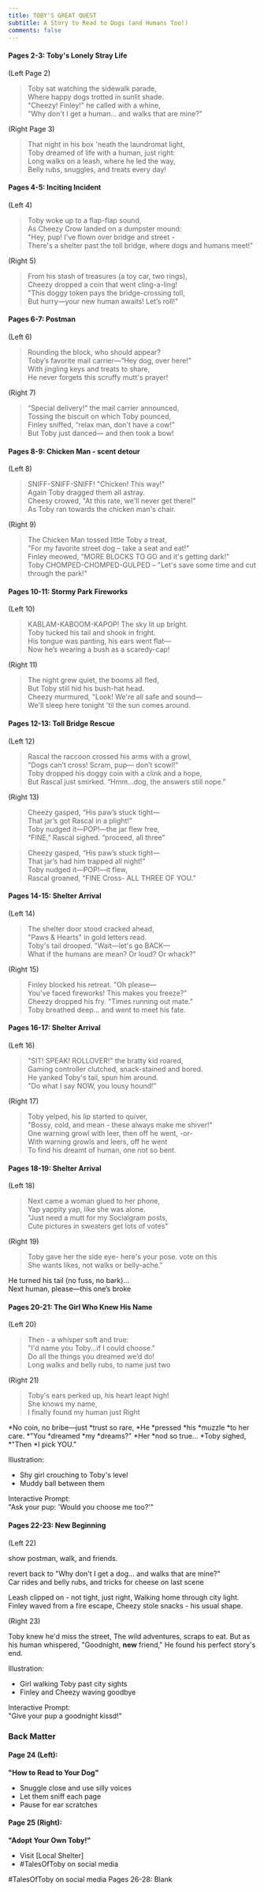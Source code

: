 ```yaml
---
title: TOBY'S GREAT QUEST
subtitle: A Story to Read to Dogs (and Humans Too!)
comments: false
---
```




#### Pages 2-3: Toby's Lonely Stray Life 
 
(Left Page 2)

> Toby sat watching the sidewalk parade,  
Where happy dogs trotted in sunlit shade.  
"Cheezy! Finley!" he called with a whine,  
"Why don't I get a human... and walks that are mine?"   

(Right Page 3)

> That night in his box 'neath the laundromat light,  
Toby dreamed of life with a human, just right:  
Long walks on a leash, where he led the way,    
Belly rubs, snuggles, and treats every day!


#### Pages 4-5: Inciting Incident

(Left 4)

> Toby woke up to a flap-flap sound,  
As Cheezy Crow landed on a dumpster mound:    
"Hey, pup! I've flown over bridge and street -  
There's a shelter past the toll bridge, where dogs and humans meet!"

(Right 5)

> From his stash of treasures (a toy car, two rings),  
Cheezy dropped a coin that went cling-a-ling!  
"This doggy token pays the bridge-crossing toll,  
But hurry—your new human awaits! Let’s roll!"

#### Pages 6-7: Postman

(Left 6)

> Rounding the block, who should appear?  
Toby’s favorite mail carrier—“Hey dog, over here!”  
With jingling keys and treats to share,  
He never forgets this scruffy mutt's prayer!

(Right 7)

> “Special delivery!” the mail carrier announced,  
Tossing the biscuit on which Toby pounced,   
Finley sniffed, “relax man, don't have a cow!”  
But Toby just danced— and then took a bow!

#### Pages 8-9: Chicken Man - scent detour

(Left 8)

> SNIFF-SNIFF-SNIFF! "Chicken! This way!"  
Again Toby dragged them all astray.  
Cheesy crowed, "At this rate, we'll never get there!"  
As Toby ran towards the chicken man's chair.

(Right 9)

> The Chicken Man tossed little Toby a treat,  
"For my favorite street dog – take a seat and eat!"  
Finley meowed, "MORE BLOCKS TO GO and it's getting dark!"  
Toby CHOMPED-CHOMPED-GULPED – "Let's save some time and cut through the park!"

#### Pages 10-11: Stormy Park Fireworks

(Left 10)

> KABLAM-KABOOM-KAPOP! The sky lit up bright.    
Toby tucked his tail and shook in fright.   
His tongue was panting, his ears went flat—  
Now he’s wearing a bush as a scaredy-cap!  

(Right 11)

> The night grew quiet, the booms all fled,  
But Toby still hid his bush-hat head.  
Cheezy murmured, "Look! We're all safe and sound—  
We'll sleep here tonight 'til the sun comes around. 

#### Pages 12-13: Toll Bridge Rescue

(Left 12)

>Rascal the raccoon crossed his arms with a growl,  
"Dogs can’t cross! Scram, pup— don’t scowl!"  
Toby dropped his doggy coin with a clink and a hope,  
But Rascal just smirked. “Hmm…dog, the answers still nope.”

(Right 13)

> Cheezy gasped, “His paw’s stuck tight—  
That jar’s got Rascal in a plight!”  
Toby nudged it—POP!—the jar flew free,  
“FINE,” Rascal sighed. “proceed, all three”

> Cheezy gasped, “His paw’s stuck tight—    
That jar’s had him trapped all night!”    
Toby nudged it—POP!—it flew,    
Rascal groaned, “FINE Cross- ALL THREE OF YOU.”


#### Pages 14-15: Shelter Arrival

(Left 14)

> The shelter door stood cracked ahead,  
"Paws & Hearts" in gold letters read.  
Toby's tail drooped. "Wait—let's go BACK—  
What if the humans are mean? Or loud? Or whack?"  

(Right 15)

> Finley blocked his retreat. "Oh please—  
You've faced fireworks! This makes you freeze?"  
Cheezy dropped his fry. "Times running out mate."  
Toby breathed deep... and went to meet his fate.  

#### Pages 16-17: Shelter Arrival

(Left 16)

> "SIT! SPEAK! ROLLOVER!" the bratty kid roared,  
Gaming controller clutched, snack-stained and bored.  
He yanked Toby's tail, spun him around.  
"Do what I say NOW, you lousy hound!"    

(Right 17)

> Toby yelped, his lip started to quiver,  
"Bossy, cold, and mean - these always make me shiver!"  
One warning growl with leer, then off he went, -or-  
With warning growls and leers, off he went  
To find his dreamt of human, one not so bent. 

#### Pages 18-19: Shelter Arrival

(Left 18)

> Next came a woman glued to her phone,  
Yap yappity yap, like she was alone.  
"Just need a mutt for my Socialgram posts,  
Cute pictures in sweaters get lots of votes"  

(Right 19)

> Toby gave her the side eye- here's your pose. vote on this  
She wants likes, not walks or belly-ache."  

He turned his tail (no fuss, no bark)...   
Next human, please—this one’s broke 


#### Pages 20-21: The Girl Who Knew His Name

(Left 20)
> Then - a whisper soft and true:    
"I'd name you Toby...if I could choose."    
Do all the things you dreamed we’d do!    
Long walks and belly rubs, to name just two    

(Right 21)
> Toby's ears perked up, his heart leapt high!    
She knows my name,    
 I finally found my human just Right  
 
 


*No coin, no bribe—just *trust so rare,
*He *pressed *his *muzzle *to her care.
*"You *dreamed *my *dreams?" *Her *nod so true...
*Toby sighed, *"Then *I pick YOU."

Illustration:
- Shy girl crouching to Toby's level
- Muddy ball between them

Interactive Prompt:  
"Ask your pup: 'Would you choose me too?'"

#### Pages 22-23: New Beginning

(Left 22)

show postman, walk, and friends.

revert back to "Why don't I get a dog... and walks that are mine?"  
Car rides and belly rubs, and tricks for cheese on last scene

Leash clipped on - not tight, just right,
Walking home through city light.
Finley waved from a fire escape,
Cheezy stole snacks - his usual shape.

(Right 23)

Toby knew he'd miss the street,
The wild adventures, scraps to eat.
But as his human whispered, "Goodnight, **new** friend,"
He found his perfect story's end.

Illustration:
- Girl walking Toby past city sights
- Finley and Cheezy waving goodbye

Interactive Prompt:  
"Give your pup a goodnight kissd!"

### Back Matter
  
#### Page 24 (Left):
**"How to Read to Your Dog"**  
- Snuggle close and use silly voices  
- Let them sniff each page  
- Pause for ear scratches  

#### Page 25 (Right):
**"Adopt Your Own Toby!"**  
- Visit [Local Shelter]  
- #TalesOfToby on social media


#TalesOfToby on social media
Pages 26-28: Blank